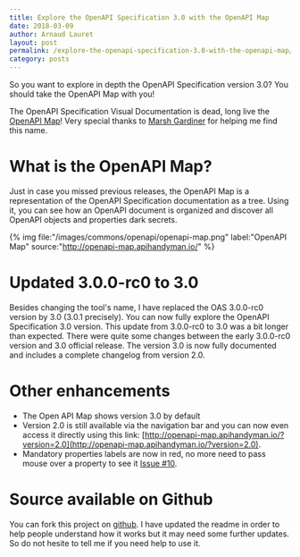 ```yaml
---
title: Explore the OpenAPI Specification 3.0 with the OpenAPI Map
date: 2018-03-09
author: Arnaud Lauret
layout: post
permalink: /explore-the-openapi-specification-3.0-with-the-openapi-map/
category: posts
---
```


So you want to explore in depth the OpenAPI Specification version 3.0? You should take the OpenAPI Map with you!<!--more-->

The OpenAPI Specification Visual Documentation is dead, long live the [OpenAPI Map](http://openapi-map.apihandyman.io/)! Very special thanks to [Marsh Gardiner](https://twitter.com/earth2marsh) for helping me find this name.

# What is the OpenAPI Map?

Just in case you missed previous releases, the OpenAPI Map is a representation of the OpenAPI Specification documentation as a tree. Using it, you can see how an OpenAPI document is organized and discover all OpenAPI objects and properties dark secrets.

{% img file:"/images/commons/openapi/openapi-map.png" label:"OpenAPI Map" source:"http://openapi-map.apihandyman.io/" %}

# Updated 3.0.0-rc0 to 3.0

Besides changing the tool's name, I have replaced the OAS 3.0.0-rc0 version by 3.0 (3.0.1 precisely). You can now fully explore the OpenAPI Specification 3.0 version. This update from 3.0.0-rc0 to 3.0 was a bit longer than expected. There were quite some changes between the early 3.0.0-rc0 version and 3.0 official release. The version 3.0 is now fully documented and includes a complete changelog from version 2.0.

# Other enhancements

- The Open API Map shows version 3.0 by default
- Version 2.0 is still available via the navigation bar and you can now even access it directly using this link: [http://openapi-map.apihandyman.io/?version=2.0](http://openapi-map.apihandyman.io/?version=2.0).
- Mandatory properties labels are now in red, no more need to pass mouse over a property to see it [Issue #10](https://github.com/arno-di-loreto/openapi-map/issues/10).

# Source available on Github

You can fork this project on [github](https://github.com/arno-di-loreto/openapi-map). I have updated the readme in order to help people understand how it works but it may need some further updates. So do not hesite to tell me if you need help to use it.